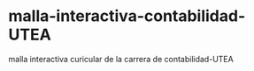 # malla-interactiva-contabilidad-UTEA
malla interactiva curicular de la carrera de contabilidad-UTEA
